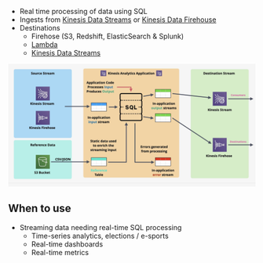 - Real time processing of data using SQL
- Ingests from [Kinesis Data Streams](Kinesis%20Data%20Streams.md) or [Kinesis Data Firehouse](Kinesis%20Data%20Firehouse.md)
- Destinations
	- Firehose (S3, Redshift, ElasticSearch & Splunk)
	- [Lambda](../../Compute/Serverless/Lambda.md)
	- [Kinesis Data Streams](Kinesis%20Data%20Streams.md)

![Pasted image 20250510202459.png](_atts/Pasted%20image%2020250510202459.png)

## When to use
- Streaming data needing real-time SQL processing
	- Time-series analytics, elections / e-sports
	- Real-time dashboards
	- Real-time metrics